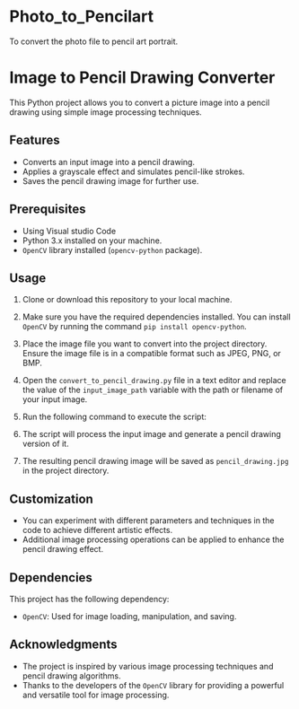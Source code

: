 # Photo_to_Pencilart
To convert the photo file to pencil art portrait.

# Image to Pencil Drawing Converter

This Python project allows you to convert a picture image into a pencil drawing using simple image processing techniques.

## Features

- Converts an input image into a pencil drawing.
- Applies a grayscale effect and simulates pencil-like strokes.
- Saves the pencil drawing image for further use.

## Prerequisites


- Using Visual studio Code
- Python 3.x installed on your machine.
- `OpenCV` library installed (`opencv-python` package).

## Usage

1. Clone or download this repository to your local machine.

2. Make sure you have the required dependencies installed. You can install `OpenCV` by running the command `pip install opencv-python`.

3. Place the image file you want to convert into the project directory. Ensure the image file is in a compatible format such as JPEG, PNG, or BMP.

4. Open the `convert_to_pencil_drawing.py` file in a text editor and replace the value of the `input_image_path` variable with the path or filename of your input image.

5. Run the following command to execute the script:
6. The script will process the input image and generate a pencil drawing version of it.

7. The resulting pencil drawing image will be saved as `pencil_drawing.jpg` in the project directory.

## Customization

- You can experiment with different parameters and techniques in the code to achieve different artistic effects.
- Additional image processing operations can be applied to enhance the pencil drawing effect.

## Dependencies

This project has the following dependency:

- `OpenCV`: Used for image loading, manipulation, and saving.



## Acknowledgments

- The project is inspired by various image processing techniques and pencil drawing algorithms.
- Thanks to the developers of the `OpenCV` library for providing a powerful and versatile tool for image processing.

